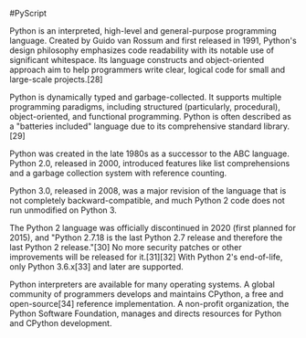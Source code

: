 #PyScript

Python is an interpreted, high-level and general-purpose programming language. Created by Guido van Rossum and first released in 1991, Python's design philosophy emphasizes code readability with its notable use of significant whitespace. Its language constructs and object-oriented approach aim to help programmers write clear, logical code for small and large-scale projects.[28]



Python is dynamically typed and garbage-collected. It supports multiple programming paradigms, including structured (particularly, procedural), object-oriented, and functional programming. Python is often described as a "batteries included" language due to its comprehensive standard library.[29]



Python was created in the late 1980s as a successor to the ABC language. Python 2.0, released in 2000, introduced features like list comprehensions and a garbage collection system with reference counting.



Python 3.0, released in 2008, was a major revision of the language that is not completely backward-compatible, and much Python 2 code does not run unmodified on Python 3.



The Python 2 language was officially discontinued in 2020 (first planned for 2015), and "Python 2.7.18 is the last Python 2.7 release and therefore the last Python 2 release."[30] No more security patches or other improvements will be released for it.[31][32] With Python 2's end-of-life, only Python 3.6.x[33] and later are supported.



Python interpreters are available for many operating systems. A global community of programmers develops and maintains CPython, a free and open-source[34] reference implementation. A non-profit organization, the Python Software Foundation, manages and directs resources for Python and CPython development.